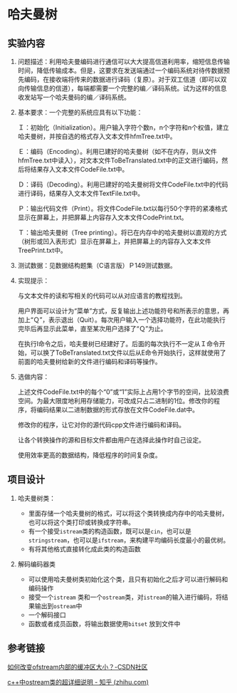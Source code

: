 # 哈夫曼树

## 实验内容

1. 问题描述：利用哈夫曼编码进行通信可以大大提高信道利用率，缩短信息传输时间，降低传输成本。但是，这要求在发送端通过一个编码系统对待传数据预先编码，在接收端将传来的数据进行译码（复原）。对于双工信道（即可以双向传输信息的信道），每端都需要一个完整的编／译码系统。试为这样的信息收发站写一个哈夫曼码的编／译码系统。

 2. 基本要求：一个完整的系统应具有以下功能：

    Ｉ：初始化（Initialization）。用户输入字符个数n，n个字符和n个权值，建立哈夫曼树，并按自选的格式存入文本文件hfmTree.txt中。

    Ｅ：编码（Encoding）。利用已建好的哈夫曼树（如不在内存，则从文件hfmTree.txt中读入），对文本文件ToBeTranslated.txt中的正文进行编码，然后将结果存入文本文件CodeFile.txt中。

    Ｄ：译码（Decoding）。利用已建好的哈夫曼树将文件CodeFile.txt中的代码进行译码，结果存入文本文件TextFile.txt中。

    Ｐ：输出代码文件（Print）。将文件CodeFile.txt以每行50个字符的紧凑格式显示在屏幕上，并把屏幕上内容存入文本文件CodePrint.txt。

    Ｔ：输出哈夫曼树（Tree printing）。将已在内存中的哈夫曼树以直观的方式（树形或凹入表形式）显示在屏幕上，并把屏幕上的内容存入文本文件TreePrint.txt中。

3. 测试数据：见数据结构题集（C语言版）Ｐ149测试数据。

4. 实现提示：

   与文本文件的读和写相关的代码可以从对应语言的教程找到。

   用户界面可以设计为“菜单”方式，反复输出上述功能符号和所表示的意思，再加上“Ｑ”，表示退出（Quit）。每次用户输入一个选择功能符，在此功能执行完毕后再显示此菜单，直至某次用户选择了“Ｑ”为止。

   在执行I命令之后，哈夫曼树已经建好了。后面的每次执行不一定从Ｉ命令开始，可以换了ToBeTranslated.txt文件以后从E命令开始执行，这样就使用了前面的哈夫曼树给新的文件进行编码和译码等操作。

5. 选做内容：

   上述文件CodeFile.txt中的每个“0”或“1”实际上占用1个字节的空间，比较浪费空间。为最大限度地利用存储能力，可改成只占二进制的1位。修改你的程序，将编码结果以二进制数据的形式存放在文件CodeFile.dat中。

   修改你的程序，让它对你的源代码cpp文件进行编码和译码。

   让各个转换操作的源和目标文件都由用户在选择此操作时自己设定。

   使用效率更高的数据结构，降低程序的时间复杂度。

## 项目设计

1. 哈夫曼树类：

   * 里面存储一个哈夫曼树的格式，可以将这个类转换成内存中的哈夫曼树，也可以将这个类打印或转换成字符串。
   * 有一个接受`istream`类的构造函数，既可以是`cin`，也可以是`stringstream`，也可以是`ifstream`，来构建平均编码长度最小的最优树。
   * 有将其他格式直接转化成此类的构造函数

   

2. 解码编码器类

   * 可以使用哈夫曼树类初始化这个类，且只有初始化之后才可以进行解码和编码操作
   * 接受一个`istream` 类和一个`ostream`类，对`istream`的输入进行编码，将结果输出到`ostream`中
   * 一个解码接口
   * 函数或者成员函数，将输出数据使用`bitset` 放到文件中



## 参考链接

[如何改变ofstream内部的缓冲区大小？-CSDN社区](https://bbs.csdn.net/topics/260005411) 

[c++中ostream类的超详细说明 - 知乎 (zhihu.com)](https://zhuanlan.zhihu.com/p/365950428) 

